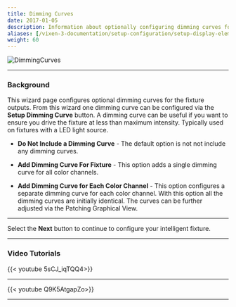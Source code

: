```yaml
---
title: Dimming Curves
date: 2017-01-05
description: Information about optionally configuring dimming curves for the intelligent fixture light outputs.
aliases: [/vixen-3-documentation/setup-configuration/setup-display-elements/intelligent-fixture-wizard/dimming-curves/]
weight: 60 
---
```


![DimmingCurves](/images/docs/usage/display-setup/display-elements/intelligent-fixture-wizard/DimmingCurves.png)

---
### Background

This wizard page configures optional dimming curves for the fixture outputs.
From this wizard one dimming curve can be configured via the **Setup Dimming Curve** button.
A dimming curve can be useful if you want to ensure you drive the fixture at less than maximum intensity.
Typically used on fixtures with a LED light source.

* **Do Not Include a Dimming Curve** - The default option is not not include any dimming curves.

* **Add Dimming Curve For Fixture** - This option adds a single dimming curve for all color channels.

* **Add Dimming Curve for Each Color Channel** - This option configures a separate dimming curve for each color channel.
                                                 With this option all the dimming curves are initially identical.
                                                 The curves can be further adjusted via the Patching Graphical View.

---

Select the **Next** button to continue to configure your intelligent fixture.

---

### Video Tutorials

{{< youtube 5sCJ_iqTQQ4>}}

---

{{< youtube Q9K5AtgapZo>}}

---

